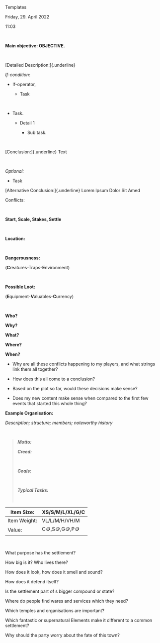 ---
---

Templates

Friday, 29. April 2022

11:03

 

**Main objective: OBJECTIVE.**

 

\[Detailed Description:\]{.underline}

*If-condition:*

* If-operator,
  
  * Task

 

* Task.
  
  * Detail 1
    
    * Sub task.

 

\[Conclusion:\]{.underline} Text

 

*Optional:*

* Task

\[Alternative Conclusion:\]{.underline} Lorem Ipsum Dolor Sit Amed

Conflicts:

 

**Start, Scale, Stakes, Settle**

 

**Location:**

 

**Dangerousness:**

(**C**reatures-Traps-**E**nvironment)

 

**Possible Loot:**

(**E**quipment-**V**aluables-**C**urrency)

 

**Who?**

**Why?**

**What?**

**Where?**

**When?**

* Why are all these conflicts happening to my players, and what strings link them all together?

* How does this all come to a conclusion?

* Based on the plot so far, would these decisions make sense?

* Does my new content make sense when compared to the first few events that started this whole thing?

**Example Organisation:**

*Description; structure; members; noteworthy history*

 

 > 
 > ***Motto:***
 > 
 > ***Creed:***
 > 
 >  
 > 
 > ***Goals:***
 > 
 >  
 > 
 > ***Typical Tasks:***
 > 
 >  

|Item Size:|XS/S/M/L/XL/G/C|
|----------|---------------|
|Item Weight:|VL/L/M/H/VH/M|
|Value:|C🪙,S🪙,G🪙,P🪙|

 

What purpose has the settlement?

How big is it? Who lives there?

How does it look, how does it smell and sound?

How does it defend itself?

Is the settlement part of s bigger compound or state?

Where do people find wares and services which they need?

Which temples and organisations are important?

Which fantastic or supernatural Elements make it different to a common settlement?

Why should the party worry about the fate of this town?
